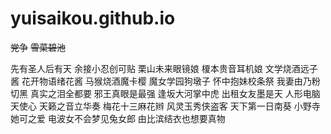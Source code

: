 # yuisaikou.github.io
~~党争~~
~~雪菜碧池~~

先有圣人后有天
余接小忍创可贴
栗山未来眼镜娘
榎本贵音耳机娘
文学烧酒远子酱
花开物语绪花酱
马猴烧酒魔卡樱
魔女学园狗墩子
怀中抱妹校条祭
我妻由乃粉切黑
真实之泪全都要
邪王真眼是最强
逢坂大河掌中虎
出租女友墨是天
人形电脑天使心
天籁之音立华奏
梅花十三麻花辫
风灵玉秀侠盗客
天下第一日南葵
小野寺她可之爱
电波女不会梦见兔女郎
由比滨结衣也想要真物
